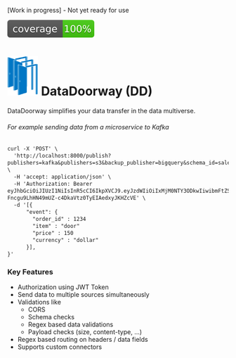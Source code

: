 [Work in progress] - Not yet ready for use

![Code Coverage](coverage.svg)

# <img src="ddlogo.png" width="70px" height="90px"> DataDoorway (DD)
DataDoorway simplifies your data transfer in the data multiverse.
######  For example sending data from a microservice to Kafka
```
curl -X 'POST' \
  'http://localhost:8000/publish?publishers=kafka&publishers=s3&backup_publisher=bigquery&schema_id=sales.order.vq' \
  -H 'accept: application/json' \
  -H 'Authorization: Bearer eyJhbGciOiJIUzI1NiIsInR5cCI6IkpXVCJ9.eyJzdWIiOiIxMjM0NTY3ODkwIiwibmFtZSI6IkpvaG4gRG9lIiwiaWF0IjoxNTE2MjM5MDIyLCJleHAiOjE2NjYyMjQwMDAsInNjb3BlIjoiZGQ6YWRtaW4gcHVibGlzaDp3cml0ZSBtZXRyaWNzOnJlYWQifQ.q-Fncgu9LhHN49mUZ-c4DkaVtz0TyEIAedxyJKHZcVE' \
  -d '[{
      "event": {
        "order_id" : 1234
        "item" : "door"
        "price" : 150
        "currency" : "dollar"
      }],
}'
```

### Key Features

- Authorization using JWT Token
- Send data to multiple sources simultaneously 
- Validations like
  - CORS
  - Schema checks 
  - Regex based data validations
  - Payload checks (size, content-type, ...)
- Regex based routing on headers / data fields 
- Supports custom connectors 
